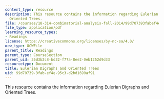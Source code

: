 ```yaml
---
content_type: resource
description: This resource contains the information regarding Eulerian Digraphs and
  Oriented Trees.
file: /courses/18-314-combinatorial-analysis-fall-2014/99d707393fabef4e95c3d2bd1690af91_MIT18_314F14_mt2.pdf
file_type: application/pdf
learning_resource_types:
- Readings
license: https://creativecommons.org/licenses/by-nc-sa/4.0/
ocw_type: OCWFile
parent_title: Readings
parent_type: CourseSection
parent_uid: 35d3b2c8-bd32-f77a-8ee2-0eb1252d9d33
resourcetype: Document
title: Eulerian Digraphs and Oriented Trees
uid: 99d70739-3fab-ef4e-95c3-d2bd1690af91
---
```

This resource contains the information regarding Eulerian Digraphs and Oriented Trees.